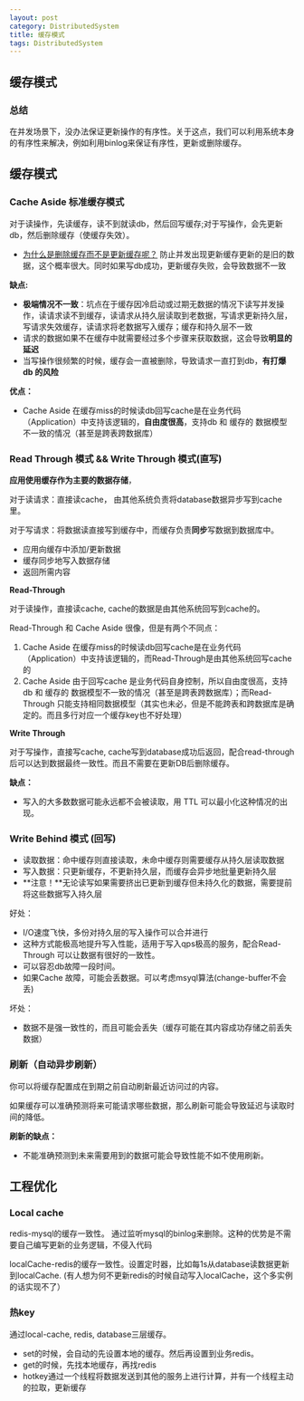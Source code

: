 ```yaml
---
layout: post
category: DistributedSystem
title: 缓存模式
tags: DistributedSystem
---
```


## 缓存模式

### 总结

在并发场景下，没办法保证更新操作的有序性。关于这点，我们可以利用系统本身的有序性来解决，例如利用binlog来保证有序性，更新或删除缓存。

## 缓存模式

### Cache Aside 标准缓存模式

对于读操作，先读缓存，读不到就读db，然后回写缓存;对于写操作，会先更新db，然后删除缓存（使缓存失效）。

- [为什么是删除缓存而不是更新缓存呢？](https://www.quora.com/Why-does-Facebook-use-delete-to-remove-the-key-value-pair-in-Memcached-instead-of-updating-the-Memcached-during-write-request-to-the-backend) 防止并发出现更新缓存更新的是旧的数据，这个概率很大。同时如果写db成功，更新缓存失败，会导致数据不一致

**缺点:** 

- **极端情况不一致**：坑点在于缓存因冷启动或过期无数据的情况下读写并发操作，读请求读不到缓存，读请求从持久层读取到老数据，写请求更新持久层，写请求失效缓存，读请求将老数据写入缓存；缓存和持久层不一致
- 请求的数据如果不在缓存中就需要经过多个步骤来获取数据，这会导致**明显的延迟**
- 当写操作很频繁的时候，缓存会一直被删除，导致请求一直打到db，**有打爆db 的风险**

**优点：**

- Cache Aside 在缓存miss的时候读db回写cache是在业务代码（Application）中支持该逻辑的，**自由度很高**，支持db 和 缓存的 数据模型不一致的情况（甚至是跨表跨数据库）

### Read Through 模式 && Write Through 模式(直写)

**应用使用缓存作为主要的数据存储**，

对于读请求：直接读cache， 由其他系统负责将database数据异步写到cache里。

对于写请求：将数据读直接写到缓存中，而缓存负责**同步**写数据到数据库中。

- 应用向缓存中添加/更新数据
- 缓存同步地写入数据存储
- 返回所需内容

**Read-Through**

对于读操作，直接读cache, cache的数据是由其他系统回写到cache的。

Read-Through 和 Cache Aside 很像，但是有两个不同点：

1. Cache Aside 在缓存miss的时候读db回写cache是在业务代码（Application）中支持该逻辑的，而Read-Through是由其他系统回写cache的
2. Cache Aside 由于回写cache 是业务代码自身控制，所以自由度很高，支持db 和 缓存的 数据模型不一致的情况（甚至是跨表跨数据库）；而Read-Through 只能支持相同数据模型（其实也未必，但是不能跨表和跨数据库是确定的。而且多行对应一个缓存key也不好处理）

**Write Through**

对于写操作，直接写cache,  cache写到database成功后返回，配合read-through后可以达到数据最终一致性。而且不需要在更新DB后删除缓存。

**缺点：**

- 写入的大多数数据可能永远都不会被读取，用 TTL 可以最小化这种情况的出现。

### Write Behind 模式 (回写)

- 读取数据：命中缓存则直接读取，未命中缓存则需要缓存从持久层读取数据
- 写入数据：只更新缓存，不更新持久层，而缓存会异步地批量更新持久层
- **注意！**无论读写如果需要挤出已更新到缓存但未持久化的数据，需要提前将这些数据写入持久层



好处：

- I/O速度飞快，多份对持久层的写入操作可以合并进行
- 这种方式能极高地提升写入性能，适用于写入qps极高的服务，配合Read-Through 可以让数据有很好的一致性。
- 可以容忍db故障一段时间。
- 如果Cache 故障，可能会丢数据。可以考虑msyql算法(change-buffer不会丢)

坏处：

- 数据不是强一致性的，而且可能会丢失（缓存可能在其内容成功存储之前丢失数据）

### 刷新（自动异步刷新）

你可以将缓存配置成在到期之前自动刷新最近访问过的内容。

如果缓存可以准确预测将来可能请求哪些数据，那么刷新可能会导致延迟与读取时间的降低。

**刷新的缺点：**

- 不能准确预测到未来需要用到的数据可能会导致性能不如不使用刷新。

## 工程优化

### Local cache

redis-mysql的缓存一致性。 通过监听mysql的binlog来删除。这种的优势是不需要自己编写更新的业务逻辑，不侵入代码

localCache-redis的缓存一致性。设置定时器，比如每1s从database读数据更新到localCache. (有人想为何不更新redis的时候自动写入localCache，这个多实例的话实现不了）

### 热key

通过local-cache, redis, database三层缓存。

- set的时候，会自动的先设置本地的缓存。然后再设置到业务redis。 
- get的时候，先找本地缓存，再找redis
- hotkey通过一个线程将数据发送到其他的服务上进行计算，并有一个线程主动的拉取，更新缓存

